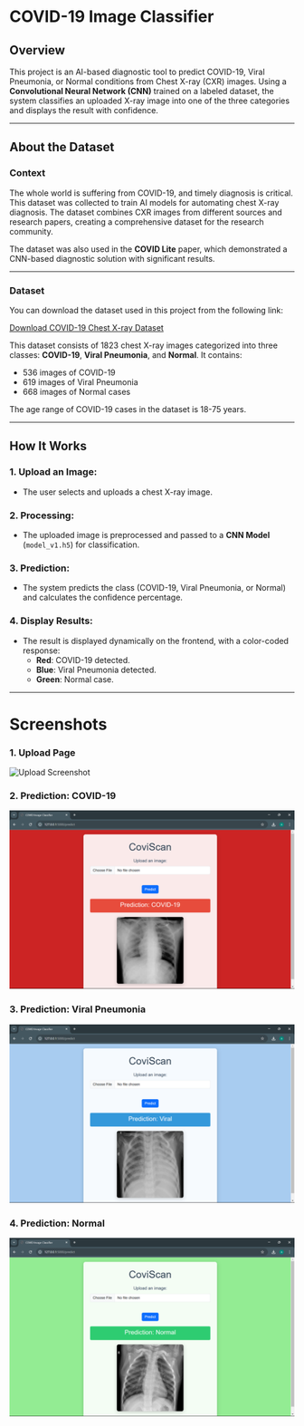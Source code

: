 # COVID-19 Image Classifier

## Overview
This project is an AI-based diagnostic tool to predict COVID-19, Viral Pneumonia, or Normal conditions from Chest X-ray (CXR) images. Using a **Convolutional Neural Network (CNN)** trained on a labeled dataset, the system classifies an uploaded X-ray image into one of the three categories and displays the result with confidence.

---

## About the Dataset 

### Context
The whole world is suffering from COVID-19, and timely diagnosis is critical. This dataset was collected to train AI models for automating chest X-ray diagnosis. The dataset combines CXR images from different sources and research papers, creating a comprehensive dataset for the research community.

The dataset was also used in the **COVID Lite** paper, which demonstrated a CNN-based diagnostic solution with significant results.

---


### Dataset

You can download the dataset used in this project from the following link:

[Download COVID-19 Chest X-ray Dataset]([https://your-dataset-link-here](https://www.kaggle.com/datasets/sid321axn/covid-cxr-image-dataset-research))

This dataset consists of 1823 chest X-ray images categorized into three classes: **COVID-19**, **Viral Pneumonia**, and **Normal**. It contains:
- 536 images of COVID-19
- 619 images of Viral Pneumonia
- 668 images of Normal cases

The age range of COVID-19 cases in the dataset is 18-75 years.


---

## How It Works

### 1. **Upload an Image**:
- The user selects and uploads a chest X-ray image.

### 2. **Processing**:
- The uploaded image is preprocessed and passed to a **CNN Model** (`model_v1.h5`) for classification.

### 3. **Prediction**:
- The system predicts the class (COVID-19, Viral Pneumonia, or Normal) and calculates the confidence percentage.

### 4. **Display Results**:
- The result is displayed dynamically on the frontend, with a color-coded response:
    - **Red**: COVID-19 detected.
    - **Blue**: Viral Pneumonia detected.
    - **Green**: Normal case.

---

# Screenshots

### 1. **Upload Page**
![Upload Screenshot](static/images/front(2).png)

### 2. **Prediction: COVID-19**
![COVID-19 Prediction Screenshot](static/images/covid.png)

### 3. **Prediction: Viral Pneumonia**
![Viral Pneumonia Prediction Screenshot](static/images/viral.png)

### 4. **Prediction: Normal**
![Normal Prediction Screenshot](static/images/normal.png)



